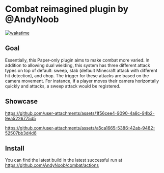 # Combat reimagined plugin by @AndyNoob
[![wakatime](https://wakatime.com/badge/user/018ce26d-cc0f-41ad-a476-75b8f5dee1cb/project/7d782114-44d7-4163-837a-63ffde49bbca.svg)](https://wakatime.com/badge/user/018ce26d-cc0f-41ad-a476-75b8f5dee1cb/project/7d782114-44d7-4163-837a-63ffde49bbca)
## Goal
Essentially, this Paper-only plugin aims to make combat more varied. In addition to allowing dual wielding, this system has three different attack types on top of default: sweep, stab (default Minecraft attack with different hit detection), and chop. The trigger for these attacks are based on the camera movement. For instance, if a player moves their camera horizontally quickly and attacks, a sweep attack would be registered.
## Showcase

https://github.com/user-attachments/assets/1f56cee4-9090-4a8c-94b2-9ea5226775d5

https://github.com/user-attachments/assets/a5ca1665-5386-42ab-9482-52507bb3d4d6
## Install
You can find the latest build in the latest successful run at https://github.com/AndyNoob/combat/actions
